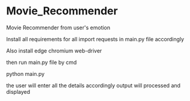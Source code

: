 # Movie_Recommender
Movie Recommender from user's emotion

Install all requirements for all import requests in main.py file accordingly

Also install edge chromium web-driver

then run main.py file by cmd

python main.py

the user will enter all the details accordingly output will processed and displayed 
